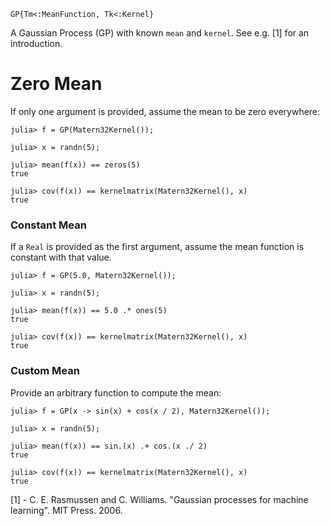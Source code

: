 ```
GP{Tm<:MeanFunction, Tk<:Kernel}
```

A Gaussian Process (GP) with known `mean` and `kernel`. See e.g. [1] for an introduction.

# Zero Mean

If only one argument is provided, assume the mean to be zero everywhere:

```jldoctest
julia> f = GP(Matern32Kernel());

julia> x = randn(5);

julia> mean(f(x)) == zeros(5)
true

julia> cov(f(x)) == kernelmatrix(Matern32Kernel(), x)
true
```

### Constant Mean

If a `Real` is provided as the first argument, assume the mean function is constant with that value.

```jldoctest
julia> f = GP(5.0, Matern32Kernel());

julia> x = randn(5);

julia> mean(f(x)) == 5.0 .* ones(5)
true

julia> cov(f(x)) == kernelmatrix(Matern32Kernel(), x)
true
```

### Custom Mean

Provide an arbitrary function to compute the mean:

```jldoctest
julia> f = GP(x -> sin(x) + cos(x / 2), Matern32Kernel());

julia> x = randn(5);

julia> mean(f(x)) == sin.(x) .+ cos.(x ./ 2)
true

julia> cov(f(x)) == kernelmatrix(Matern32Kernel(), x)
true
```

[1] - C. E. Rasmussen and C. Williams. "Gaussian processes for machine learning".  MIT Press. 2006.

